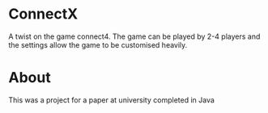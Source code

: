 # ConnectX
A twist on the game connect4. The game can be played by 2-4 players and the settings allow the game to be customised heavily.

# About
This was a project for a paper at university completed in Java
